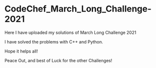 # CodeChef_March_Long_Challenge-2021
Here I have uploaded my solutions of March Long Challenge 2021

I have solved the problems with C++ and Python.

Hope it helps all!

Peace Out, and best of Luck for the other Challenges!
